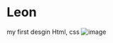 # Leon
my first desgin Html, css
![image](https://user-images.githubusercontent.com/129962033/230585795-0837ebd7-ae35-4f07-a0cf-43c9d557c5e5.png)

